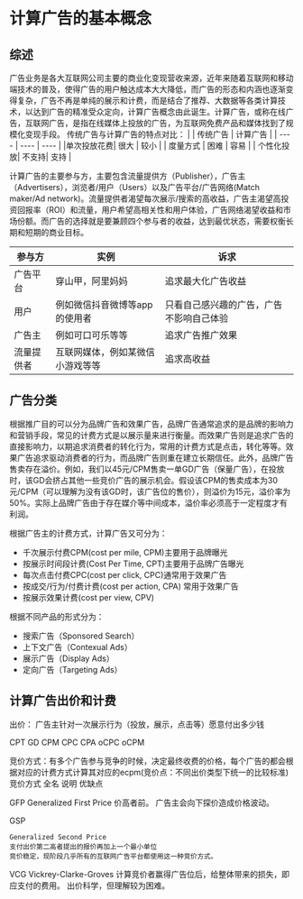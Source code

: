# 计算广告的基本概念
## 综述

广告业务是各大互联网公司主要的商业化变现营收来源，近年来随着互联网和移动端技术的普及，使得广告的用户触达成本大大降低，而广告的形态和内涵也逐渐变得复杂，广告不再是单纯的展示和计费，而是结合了推荐、大数据等各类计算技术，以达到广告的精准受众定向，计算广告概念由此诞生。计算广告，或称在线广告，互联网广告，是指在线媒体上投放的广告，为互联网免费产品和媒体找到了规模化变现手段。
传统广告与计算广告的特点对比：
|        | 传统广告  | 计算广告 |
|  ----  | ----     | ----    |
|单次投放花费| 很大 |  较小 |
| 度量方式  | 困难 |  容易 |
| 个性化投放| 不支持| 支持 |


计算广告的主要参与方，主要包含流量提供方（Publisher），广告主（Advertisers），浏览者/用户（Users）以及广告平台/广告网络(Match maker/Ad network)。流量提供者渴望每次展示/搜索的高收益，广告主渴望高投资回报率（ROI）和流量，用户希望高相关性和用户体验，广告网络渴望收益和市场份额。而广告的选择就是要兼顾四个参与者的收益，达到最优状态，需要权衡长期和短期的商业目标。

|参与方|实例|诉求|
|----|----|----|
|广告平台|穿山甲，阿里妈妈|追求最大化广告收益|
|用户|例如微信抖音微博等app的使用者|只看自己感兴趣的广告，广告不影响自己体验|
|广告主|例如可口可乐等等|追求广告推广效果|
|流量提供者|互联网媒体，例如某微信小游戏等等|追求高收益|

## 广告分类

根据推广目的可以分为品牌广告和效果广告，品牌广告通常追求的是品牌的影响力和营销手段，常见的计费方式是以展示量来进行衡量。而效果广告则是追求广告的直接影响力，以期追求消费者的转化行为，常用的计费方式是点击，转化等等。效果广告追求驱动消费者的行为，而品牌广告则重在建立长期信任。此外，品牌广告售卖存在溢价。例如，我们以45元/CPM售卖一单GD广告（保量广告），在投放时，该GD会挤占其他一些竞价广告的展示机会。假设该CPM的售卖成本为30元/CPM（可以理解为没有该GD时，该广告位的售价），则溢价为15元，溢价率为50%。实际上品牌广告由于存在媒介等中间成本，溢价率必须高于一定程度才有利润。

根据广告主的计费方式，计算广告又可分为：
- 千次展示付费CPM(cost per mile, CPM)主要用于品牌曝光
- 按展示时间段计费(Cost Per Time, CPT)主要用于品牌广告曝光
- 每次点击付费CPC(cost per click, CPC)通常用于效果广告
- 按成交/行为/付费计费(cost per action, CPA) 常用于效果广告
- 按展示效果计费(cost per view, CPV) 

根据不同产品的形式分为：
- 搜索广告（Sponsored Search）
- 上下文广告（Contexual Ads）
- 展示广告（Display Ads）
- 定向广告（Targeting Ads）



## 计算广告出价和计费
出价： 广告主针对一次展示行为（投放，展示，点击等）愿意付出多少钱

CPT
GD
CPM
CPC
CPA
oCPC
oCPM


竞价方式：有多个广告参与竞争的时候，决定最终收费的价格，每个广告的都会根据对应的计费方式计算其对应的ecpm(竞价点：不同出价类型下统一的比较标准)
竞价方式
	全名
	说明
	优缺点

GFP
	Generalized First Price
	价高者前。
	广告主会向下探价造成价格波动。

GSP

	Generalized Second Price
	支付出价第二高者提出的报价再加上一个最小单位
	竞价稳定，现阶段几乎所有的互联网广告平台都使用这一种竞价方式。

VCG
	Vickrey-Clarke-Groves
	计算竞价者赢得广告位后，给整体带来的损失，即应支付的费用。
	出价科学，但理解较为困难。

